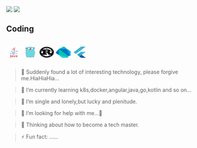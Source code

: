 <div>
  <img height="180em" src="https://github-readme-stats.vercel.app/api?show_icons=true&icon_color=AAADFF&bg_color=282a36&title_color=AAEDFF&text_color=fff&username=quinniup" />
  <img height="180em" src="https://github-readme-stats.vercel.app/api/top-langs/?layout=compact&bg_color=282a36&title_color=AAEDFF&text_color=fff&username=quinniup" />
 </div>

## Coding
<div style="display: inline_block"><br>
  <img align="center" alt="Java" height="30" width="40" src="https://raw.githubusercontent.com/devicons/devicon/master/icons/java/java-original-wordmark.svg">
  <img align="center" alt="Golang"  height="30" width="40" src="https://raw.githubusercontent.com/devicons/devicon/master/icons/go/go-original.svg"/>
  <img align="center" alt="Rust" height="30" width="40" src="https://raw.githubusercontent.com/devicons/devicon/master/icons/rust/rust-original.svg">
  <img align="center" alt="Dart" height="30" width="40" src="https://raw.githubusercontent.com/devicons/devicon/master/icons/dart/dart-original.svg">
  <img align="center" alt="Flutter" height="30" width="40" src="https://raw.githubusercontent.com/devicons/devicon/master/icons/flutter/flutter-original.svg">
</div>

##
> 🔭 Suddenly found a lot of interesting technology, please forgive me.HiaHiaHia...

> 🌱 I’m currently learning k8s,docker,angular,java,go,kotlin and so on...

> 👯 I’m single and lonely,but lucky and plenitude.

> 🤔 I’m looking for help with me...🤪

> 💬 Thinking about how to become a tech master.

> ⚡ Fun fact: ......


